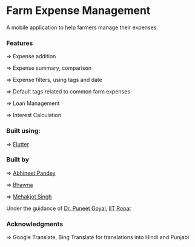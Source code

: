 # Farm Expense Management

A mobile application to help farmers manage their expenses.

### Features

=> Expense addition

=> Expense summary, comparison

=> Expense filters, using tags and date

=> Default tags related to common farm expenses

=> Loan Management

=> Interest Calculation

### Built using:
=> [Flutter](https://flutter.dev/)

### Built by
=> [Abhineet Pandey](https://github.com/abhineet99)

=> [Bhawna](github.com/bhawnapaliwal)

=> [Mehakjot Singh](github.com/hnysidhu)

Under the guidance of [Dr. Puneet Goyal](https://sites.google.com/view/goyalpuneet), [IIT Ropar](www.iitrpr.ac.in)

### Acknowledgments
=> Google Translate, Bing Translate for translations into Hindi and Punjabi
